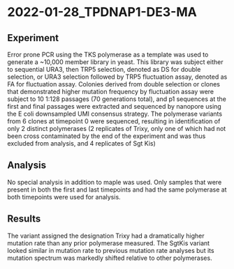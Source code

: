 # 2022-01-28_TPDNAP1-DE3-MA

## Experiment

Error prone PCR using the TKS polymerase as a template was used to generate a ~10,000 member library in yeast. This library was subject either to sequential URA3, then TRP5 selection, denoted as DS for double selection, or URA3 selection followed by TRP5 fluctuation assay, denoted as FA for fluctuation assay. Colonies derived from double selection or clones that demonstrated higher mutation frequency by fluctuation assay were subject to 10 1:128 passages (70 generations total), and p1 sequences at the first and final passages were extracted and sequenced by nanopore using the E coli downsampled UMI consensus strategy. The polymerase variants from 6 clones at timepoint 0 were sequenced, resulting in identification of only 2 distinct polymerases (2 replicates of Trixy, only one of which had not been cross contaminated by the end of the experiment and was thus excluded from analysis, and 4 replicates of Sgt Kis)

## Analysis

No special analysis in addition to maple was used. Only samples that were present in both the first and last timepoints and had the same polymerase at both timepoints were used for analysis.

## Results

The variant assigned the designation Trixy had a dramatically higher mutation rate than any prior polymerase measured. The SgtKis variant looked similar in mutation rate to previous mutation rate analyses but its mutation spectrum was markedly shifted relative to other polymerases.
